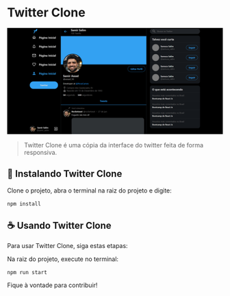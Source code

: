 # Twitter Clone

<img src="./public/images/twitter-responsive-clone.png" alt="Tela principal do Twitter Clone">

> Twitter Clone é uma cópia da interface do twitter feita de forma responsiva.

## 🚀 Instalando Twitter Clone

Clone o projeto, abra o terminal na raiz do projeto e digite:

```
npm install
```

## ☕ Usando Twitter Clone

Para usar Twitter Clone, siga estas etapas:

Na raiz do projeto, execute no terminal:

```
npm run start
```

Fique à vontade para contribuir!
